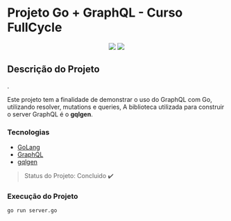 # Projeto Go + GraphQL - Curso FullCycle

<p align="center">
  <a href="https://www.linkedin.com/in/claudio-santos-3b071140/">
  <img src="https://img.shields.io/badge/LinkedIn-0077B5?style=for-the-badge&logo=linkedin&logoColor=white" /></a>
  <a href="https://www.instagram.com/claudiosantos.al/"><img src="https://img.shields.io/badge/Instagram-E4405F?style=for-the-badge&logo=instagram&logoColor=white"></a>
</p>

## Descrição do Projeto

<p align="justify">.</p>Este projeto tem a finalidade de demonstrar o uso do GraphQL com Go, utilizando resolver, mutations e queries, A biblioteca utilizada para construir o server GraphQL é o <b>gqlgen</b>.<p>

### Tecnologias

- [GoLang](https://go.dev/)
- [GraphQL](https://graphql.org/)
- [gqlgen](https://github.com/99designs/gqlgen)

> Status do Projeto: Concluido :heavy_check_mark:

### Execução do Projeto

```
go run server.go
```
